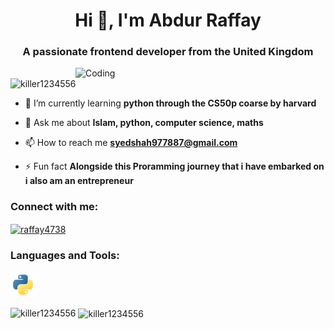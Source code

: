 <h1 align="center">Hi 👋, I'm Abdur Raffay</h1>
<h3 align="center">A passionate frontend developer from the United Kingdom</h3>
<img align="right" alt="Coding" width="400" src="https://cdn.dribbble.com/users/926537/screenshots/4502924/python-2.gif">

<p align="left"> <img src="https://komarev.com/ghpvc/?username=killer1234556&label=Profile%20views&color=0e75b6&style=flat" alt="killer1234556" /> </p>

- 🌱 I’m currently learning **python through the CS50p coarse by harvard**

- 💬 Ask me about **Islam, python, computer science, maths**

- 📫 How to reach me **syedshah977887@gmail.com**

- ⚡ Fun fact **Alongside this Proramming journey that i have embarked on i also am an entrepreneur**

<h3 align="left">Connect with me:</h3>
<p align="left">
<a href="https://instagram.com/raffay4738" target="blank"><img align="center" src="https://raw.githubusercontent.com/rahuldkjain/github-profile-readme-generator/master/src/images/icons/Social/instagram.svg" alt="raffay4738" height="30" width="40" /></a>
</p>

<h3 align="left">Languages and Tools:</h3>
<p align="left"> <a href="https://www.python.org" target="_blank" rel="noreferrer"> <img src="https://raw.githubusercontent.com/devicons/devicon/master/icons/python/python-original.svg" alt="python" width="40" height="40"/> </a> </p>

<p><img align="left" src="https://github-readme-stats.vercel.app/api/top-langs?username=killer1234556&show_icons=true&locale=en&layout=compact" alt="killer1234556" /></p>

<p>&nbsp;<img align="center" src="https://github-readme-stats.vercel.app/api?username=killer1234556&show_icons=true&locale=en" alt="killer1234556" /></p>
